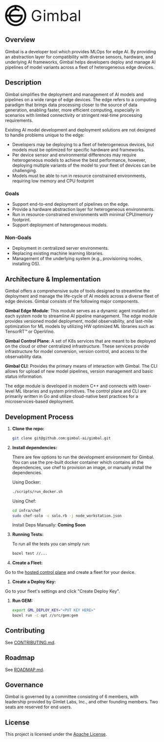 <!-- markdownlint-disable-next-line -->
<img src="./.readme_assets/gimbal_logo.svg" width="250" alt="Gimbal">

## Overview

Gimbal is a developer tool which provides MLOps for edge AI. By providing an abstraction layer for compatibility with diverse sensors, hardware, and underlying AI frameworks, Gimbal helps developers deploy and manage AI pipelines of model variants across a fleet of heterogeneous edge devices.

## Description

Gimbal simplifies the deployment and management of AI models and pipelines on a wide range of edge devices. The edge refers to a computing paradigm that brings data processing closer to the source of data generation, enabling faster, more efficient computing, especially in scenarios with limited connectivity or stringent real-time processing requirements.

Existing AI model development and deployment solutions are not designed to handle problems unique to the edge:

- Developers may be deploying to a fleet of heterogeneous devices, but models must be optimized for specific hardware and frameworks.
- Per device sensor and environmental differences may require heterogeneous models to achieve the best performance, however, deploying multiple variants of the model to your fleet of devices can be challenging.
- Models must be able to run in resource constrained environments, requiring low memory and CPU footprint


### Goals

- Support end-to-end deployment of pipelines on the edge.
- Provide a hardware abstraction layer for heterogeneous environments.
- Run in resource-constrained environments with minimal CPU/memory footprint.
- Support deployment of heterogeneous models.

### Non-Goals

- Deployment in centralized server environments.
- Replacing existing machine learning libraries.
- Management of the underlying system (e.g., provisioning nodes, installing OS).

## Architecture & Implementation

Gimbal offers a comprehensive suite of tools designed to streamline the deployment and manage the life-cycle of AI models across a diverse fleet of edge devices. Gimbal consists of the following major components.

**Gimbal Edge Module**: This module serves as a dynamic agent installed on each system node to streamline AI pipeline management. The edge module provides versioned model deployment, model observability, and last-mile optimization for ML models by utilizing HW optimized ML libraries such as TensorRT™ or OpenVino.

**Gimbal Control Plane**: A set of K8s services that are meant to be deployed on the cloud or other centralized infrastructure. These services provide infrastructure for model conversion, version control, and access to the observability data.

**Gimbal CLI**: Provides the primary means of interaction with Gimbal. The CLI allows for upload of new model pipelines, version management and basic status information.

The edge module is developed in modern C++ and connects with lower-level ML libraries and system primitives. The control plane and CLI are primarily written in Go and utilize cloud-native best practices for a microservices-based deployment.

## Development Process

1. **Clone the repo:**

    ```bash
    git clone git@github.com:gimbal-ai/gimbal.git
    ```

1. **Install dependencies:**

    There are few options to run the development environment for Gimbal. You can use the pre-built docker container which contains all the dependencies, use chef to provision an image, or manually install the dependencies.

    Using Docker:

    ```bash
    ./scripts/run_docker.sh
    ```

    Using Chef:

    ```bash
    cd infra/chef
    sudo chef-solo -c solo.rb -j node_workstation.json
    ```

    Install Deps Manually:
    **Coming Soon**

1. **Running Tests:**

    To run all the tests you can simply run:

    ```bash
    bazel test //...
    ```

1. **Create a Fleet:**

  Go to the [hosted control plane](app.gimletlabs.ai) and create a fleet for your device.

1. **Create a Deploy Key:**

  Go to your fleet's settings and click "Create Deploy Key".

1. **Run GEM:**

    ```bash
    export GML_DEPLOY_KEY="<PUT KEY HERE>"
    bazel run -c opt //src/gem:gem
    ```

## Contributing

See [CONTRIBUTING.md](CONTRIBUTING).

## Roadmap

See [ROADMAP.md](ROADMAP).

## Governance

Gimbal is governed by a committee consisting of 6 members, with leadership provided by Gimlet Labs, Inc., and other founding members. Two seats are reserved for end users.

## License

This project is licensed under the [Apache License](LICENSE).
